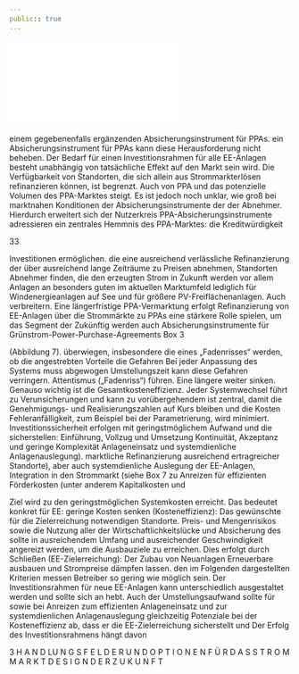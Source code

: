 ```yaml
---
public:: true
---
```

![./pages/page35.pdf](../assets/./pages/page35.pdf)




einem gegebenenfalls ergänzenden Absicherungsinstrument für PPAs.
ein Absicherungsinstrument für PPAs kann diese Herausforderung nicht beheben. Der Bedarf für einen Investitionsrahmen für alle EE-Anlagen besteht unabhängig von
tatsächliche Effekt auf den Markt sein wird. Die Verfügbarkeit von Standorten, die sich allein aus Strommarkterlösen refinanzieren können, ist begrenzt. Auch
von PPA und das potenzielle Volumen des PPA-Marktes steigt. Es ist jedoch noch unklar, wie groß bei marktnahen Konditionen der Absicherungsinstrumente der
der Abnehmer. Hierdurch erweitert sich der Nutzerkreis
PPA-Absicherungsinstrumente adressieren ein zentrales Hemmnis des PPA-Marktes: die Kreditwürdigkeit

33

Investitionen ermöglichen.
die eine ausreichend verlässliche Refinanzierung der
über ausreichend lange Zeiträume zu Preisen abnehmen,
Standorten Abnehmer finden, die den erzeugten Strom
in Zukunft werden vor allem Anlagen an besonders guten
im aktuellen Marktumfeld lediglich für Windenergieanlagen auf See und für größere PV-Freiflächenanlagen. Auch
verbreitern. Eine längerfristige PPA-Vermarktung erfolgt
Refinanzierung von EE-Anlagen über die Strommärkte zu
PPAs eine stärkere Rolle spielen, um das Segment der
Zukünftig werden auch Absicherungsinstrumente für
Grünstrom-Power-Purchase-Agreements
Box 3

(Abbildung 7).
überwiegen, insbesondere die eines „Fadenrisses“
werden, ob die angestrebten Vorteile die Gefahren
Bei jeder Anpassung des Systems muss abgewogen
Umstellungszeit kann diese Gefahren verringern.
Attentismus („Fadenriss“) führen. Eine längere
weiter sinken. Genauso wichtig ist die Gesamtkosteneffizienz. Jeder Systemwechsel führt zu Verunsicherungen und kann zu vorübergehendem
ist zentral, damit die Genehmigungs- und Realisierungszahlen auf Kurs bleiben und die Kosten
Fehleranfälligkeit, zum Beispiel bei der Parametrierung, wird minimiert. Investitions­sicherheit
erfolgen mit geringstmöglichem Aufwand und die
sicherstellen: Einführung, Vollzug und Umsetzung
Kontinuität, Akzeptanz und geringe Komplexität
Anlageneinsatz und systemdienliche Anlagenauslegung).
marktliche Refinanzierung ausreichend ertragreicher Standorte), aber auch systemdienliche Auslegung der EE-Anlagen, Integration in den Strommarkt (siehe Box 7 zu Anreizen für effizienten
Förderkosten (unter anderem Kapitalkosten und

Ziel wird zu den geringstmöglichen Systemkosten erreicht. Das bedeutet konkret für EE: geringe
Kosten senken (Kosteneffizienz): Das gewünschte
für die Zielerreichung notwendigen Standorte.
Preis- und Mengenrisikos sowie die Nutzung aller
der Wirtschaftlichkeitslücke und Absicherung des
sollte in ausreichendem Umfang und ausreichender Geschwindigkeit angereizt werden, um die Ausbauziele zu erreichen. Dies erfolgt durch Schließen
(EE-Zielerreichung): Der Zubau von Neuanlagen
Erneuerbare ausbauen und Strompreise dämpfen
lassen.
den im Folgenden dargestellten Kriterien messen
Betreiber so gering wie möglich sein. Der Investitionsrahmen für neue EE-Anlagen kann unterschiedlich ausgestaltet werden und sollte sich an
hebt. Auch der Umstellungsaufwand sollte für
sowie bei Anreizen zum effizienten Anlageneinsatz und zur systemdienlichen Anlagenauslegung
gleichzeitig Potenziale bei der Kosteneffizienz
ab, dass er die EE-Zielerreichung sicherstellt und
Der Erfolg des Investitionsrahmens hängt davon

3 H A N D LU N G S F E L D E R U N D O P T I O N E N F Ü R D A S S T R O M M A R K T D E S I G N D E R Z U K U N F T
